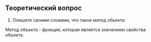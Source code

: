 ## Теоретический вопрос

1. Опишите своими словами, что такое метод обьекта

Метод объекта - функция, которая является значением свойства объекта.